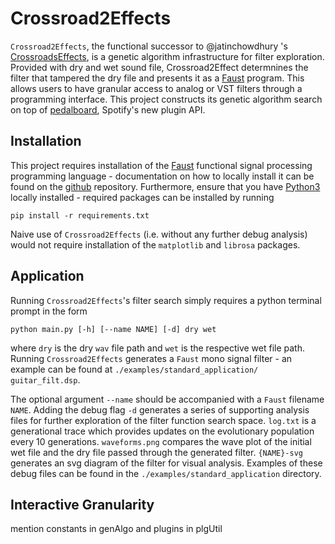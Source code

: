 # Crossroad2Effects

`Crossroad2Effects`, the functional successor to @jatinchowdhury 's [CrossroadsEffects](https://github.com/jatinchowdhury18/CrossroadsEffects), is a genetic algorithm infrastructure for filter exploration. Provided with dry and wet sound file, Crossroad2Effect determnines the filter that tampered the dry file and presents it as a [Faust](https://faust.grame.fr/) program. This allows users to have granular access to analog or VST filters through a programming interface. This project constructs its genetic algorithm search on top of [pedalboard](https://github.com/spotify/pedalboard), Spotify's new plugin API.

## Installation

This project requires installation of the [Faust](https://faust.grame.fr/) functional signal processing programming language - documentation on how to locally install it can be found on the [github](https://github.com/grame-cncm/faust) repository. Furthermore, ensure that you have [Python3](https://www.python.org/) locally installed - required packages can be installed by running
```
pip install -r requirements.txt
```
Naive use of `Crossroad2Effects` (i.e. without any further debug analysis) would not require installation of the `matplotlib` and `librosa` packages.

## Application

Running `Crossroad2Effects`'s filter search simply requires a python terminal prompt in the form
```
python main.py [-h] [--name NAME] [-d] dry wet
```
where `dry` is the dry `wav` file path and `wet` is the respective wet file path. Running `Crossroad2Effects` generates a `Faust` mono signal filter - an example can be found at `./examples/standard_application/ guitar_filt.dsp`.

The optional argument `--name` should be accompanied with a `Faust` filename `NAME`. Adding the debug flag `-d`  generates a series of supporting analysis files for further exploration of the filter function search space. `log.txt` is a generational trace which provides updates on the evolutionary population every 10 generations. `waveforms.png` compares the wave plot of the initial wet file and the dry file passed through the generated filter. `{NAME}-svg` generates an svg diagram of the filter for visual analysis. Examples of these debug files can be found in the `./examples/standard_application` directory.

## Interactive Granularity

mention constants in genAlgo and plugins in plgUtil